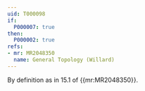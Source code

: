 ```yaml
---
uid: T000098
if:
  P000007: true
then:
  P000002: true
refs:
- mr: MR2048350
  name: General Topology (Willard)
---
```



By definition as in 15.1 of {{mr:MR2048350}}.
